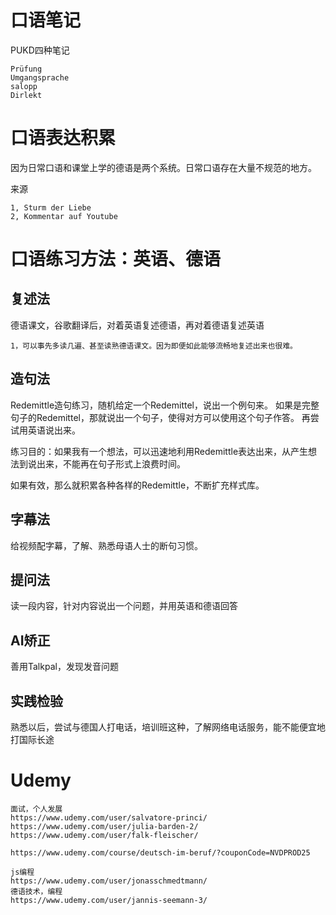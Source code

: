 # 口语笔记
PUKD四种笔记
`````
Prüfung
Umgangsprache
salopp
Dirlekt
`````

# 口语表达积累
因为日常口语和课堂上学的德语是两个系统。日常口语存在大量不规范的地方。

来源
`````
1, Sturm der Liebe
2, Kommentar auf Youtube
`````

# 口语练习方法：英语、德语
## 复述法
德语课文，谷歌翻译后，对着英语复述德语，再对着德语复述英语
`````
1，可以事先多读几遍、甚至读熟德语课文。因为即便如此能够流畅地复述出来也很难。
`````

## 造句法
Redemittle造句练习，随机给定一个Redemittel，说出一个例句来。
如果是完整句子的Redemittel，那就说出一个句子，使得对方可以使用这个句子作答。
再尝试用英语说出来。

练习目的：如果我有一个想法，可以迅速地利用Redemittle表达出来，从产生想法到说出来，不能再在句子形式上浪费时间。

如果有效，那么就积累各种各样的Redemittle，不断扩充样式库。

## 字幕法
给视频配字幕，了解、熟悉母语人士的断句习惯。

## 提问法
读一段内容，针对内容说出一个问题，并用英语和德语回答

## AI矫正
善用Talkpal，发现发音问题

## 实践检验
熟悉以后，尝试与德国人打电话，培训班这种，了解网络电话服务，能不能便宜地打国际长途

# Udemy
`````
面试，个人发展
https://www.udemy.com/user/salvatore-princi/
https://www.udemy.com/user/julia-barden-2/
https://www.udemy.com/user/falk-fleischer/

https://www.udemy.com/course/deutsch-im-beruf/?couponCode=NVDPROD25

js编程
https://www.udemy.com/user/jonasschmedtmann/
德语技术，编程
https://www.udemy.com/user/jannis-seemann-3/
`````
